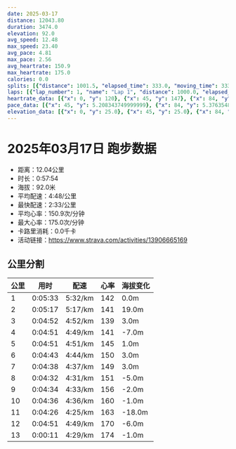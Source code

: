 ```yaml
---
date: 2025-03-17
distance: 12043.80
duration: 3474.0
elevation: 92.0
avg_speed: 12.48
max_speed: 23.40
avg_pace: 4.81
max_pace: 2.56
avg_heartrate: 150.9
max_heartrate: 175.0
calories: 0.0
splits: [{"distance": 1001.5, "elapsed_time": 333.0, "moving_time": 333.0, "average_speed": 3.01, "pace": 5.537109634551495, "average_heartrate": 142.10942249240122, "elevation_difference": 0.0, "split_number": 1}, {"distance": 999.5, "elapsed_time": 322.0, "moving_time": 317.0, "average_speed": 3.15, "pace": 5.291015873015873, "average_heartrate": 141.35015772870662, "elevation_difference": 19.0, "split_number": 2}, {"distance": 999.5, "elapsed_time": 292.0, "moving_time": 292.0, "average_speed": 3.42, "pace": 4.873304093567251, "average_heartrate": 139.96917808219177, "elevation_difference": 3.0, "split_number": 3}, {"distance": 1002.5, "elapsed_time": 291.0, "moving_time": 291.0, "average_speed": 3.45, "pace": 4.830927536231884, "average_heartrate": 141.786941580756, "elevation_difference": -7.0, "split_number": 4}, {"distance": 999.5, "elapsed_time": 291.0, "moving_time": 291.0, "average_speed": 3.43, "pace": 4.859096209912535, "average_heartrate": 145.66666666666666, "elevation_difference": 1.0, "split_number": 5}, {"distance": 997.5, "elapsed_time": 283.0, "moving_time": 283.0, "average_speed": 3.52, "pace": 4.734857954545454, "average_heartrate": 150.89752650176678, "elevation_difference": 3.0, "split_number": 6}, {"distance": 1000.0, "elapsed_time": 278.0, "moving_time": 278.0, "average_speed": 3.6, "pace": 4.629638888888889, "average_heartrate": 149.4640287769784, "elevation_difference": 3.0, "split_number": 7}, {"distance": 1001.0, "elapsed_time": 272.0, "moving_time": 272.0, "average_speed": 3.68, "pace": 4.528994565217391, "average_heartrate": 151.04779411764707, "elevation_difference": -5.0, "split_number": 8}, {"distance": 1001.0, "elapsed_time": 274.0, "moving_time": 274.0, "average_speed": 3.65, "pace": 4.566219178082192, "average_heartrate": 156.83211678832117, "elevation_difference": -2.0, "split_number": 9}, {"distance": 999.0, "elapsed_time": 276.0, "moving_time": 276.0, "average_speed": 3.62, "pace": 4.604060773480662, "average_heartrate": 160.7608695652174, "elevation_difference": -1.0, "split_number": 10}, {"distance": 999.0, "elapsed_time": 266.0, "moving_time": 266.0, "average_speed": 3.76, "pace": 4.4326329787234044, "average_heartrate": 163.16165413533835, "elevation_difference": -18.0, "split_number": 11}, {"distance": 1003.0, "elapsed_time": 291.0, "moving_time": 291.0, "average_speed": 3.45, "pace": 4.830927536231884, "average_heartrate": 170.29896907216494, "elevation_difference": -6.0, "split_number": 12}, {"distance": 40.8, "elapsed_time": 11.0, "moving_time": 11.0, "average_speed": 3.71, "pace": 4.492371967654986, "average_heartrate": 174.7, "elevation_difference": -1.0, "split_number": 13}]
laps: [{"lap_number": 1, "name": "Lap 1", "distance": 1000.0, "elapsed_time": 331.0, "moving_time": 331.0, "average_speed": 3.02, "pace": 5.518774834437085, "average_heartrate": 140.11111111111111, "max_heartrate": 148, "start_date": "2025-03-17 19:34:36+00:00", "elevation_difference": 11.0}, {"lap_number": 2, "name": "Lap 2", "distance": 1000.0, "elapsed_time": 322.0, "moving_time": 317.0, "average_speed": 3.15, "pace": 5.291015873015873, "average_heartrate": 141.625, "max_heartrate": 151, "start_date": "2025-03-17 19:40:09+00:00", "elevation_difference": 19.0}, {"lap_number": 3, "name": "Lap 3", "distance": 1000.0, "elapsed_time": 292.0, "moving_time": 292.0, "average_speed": 3.42, "pace": 4.873304093567251, "average_heartrate": 140.0, "max_heartrate": 145, "start_date": "2025-03-17 19:45:31+00:00", "elevation_difference": 7.0}, {"lap_number": 4, "name": "Lap 4", "distance": 1000.0, "elapsed_time": 290.0, "moving_time": 290.0, "average_speed": 3.45, "pace": 4.830927536231884, "average_heartrate": 141.55555555555554, "max_heartrate": 152, "start_date": "2025-03-17 19:50:23+00:00", "elevation_difference": 4.0}, {"lap_number": 5, "name": "Lap 5", "distance": 1000.0, "elapsed_time": 291.0, "moving_time": 291.0, "average_speed": 3.44, "pace": 4.844970930232558, "average_heartrate": 145.75, "max_heartrate": 152, "start_date": "2025-03-17 19:55:14+00:00", "elevation_difference": 10.0}, {"lap_number": 6, "name": "Lap 6", "distance": 1000.0, "elapsed_time": 283.0, "moving_time": 283.0, "average_speed": 3.53, "pace": 4.721444759206799, "average_heartrate": 151.375, "max_heartrate": 160, "start_date": "2025-03-17 20:00:05+00:00", "elevation_difference": 8.0}, {"lap_number": 7, "name": "Lap 7", "distance": 1000.0, "elapsed_time": 278.0, "moving_time": 278.0, "average_speed": 3.6, "pace": 4.629638888888889, "average_heartrate": 150.0, "max_heartrate": 160, "start_date": "2025-03-17 20:04:48+00:00", "elevation_difference": 8.0}, {"lap_number": 8, "name": "Lap 8", "distance": 1000.0, "elapsed_time": 271.0, "moving_time": 271.0, "average_speed": 3.69, "pace": 4.516720867208671, "average_heartrate": 150.625, "max_heartrate": 160, "start_date": "2025-03-17 20:09:26+00:00", "elevation_difference": 3.0}, {"lap_number": 9, "name": "Lap 9", "distance": 1000.0, "elapsed_time": 273.0, "moving_time": 273.0, "average_speed": 3.66, "pace": 4.553743169398906, "average_heartrate": 156.625, "max_heartrate": 159, "start_date": "2025-03-17 20:13:58+00:00", "elevation_difference": 7.0}, {"lap_number": 10, "name": "Lap 10", "distance": 1000.0, "elapsed_time": 276.0, "moving_time": 276.0, "average_speed": 3.62, "pace": 4.604060773480662, "average_heartrate": 161.0, "max_heartrate": 166, "start_date": "2025-03-17 20:18:32+00:00", "elevation_difference": 7.0}, {"lap_number": 11, "name": "Lap 11", "distance": 1000.0, "elapsed_time": 266.0, "moving_time": 266.0, "average_speed": 3.76, "pace": 4.4326329787234044, "average_heartrate": 163.33333333333334, "max_heartrate": 169, "start_date": "2025-03-17 20:23:08+00:00", "elevation_difference": 0.0}, {"lap_number": 12, "name": "Lap 12", "distance": 1000.0, "elapsed_time": 289.0, "moving_time": 289.0, "average_speed": 3.46, "pace": 4.816965317919075, "average_heartrate": 170.625, "max_heartrate": 174, "start_date": "2025-03-17 20:27:35+00:00", "elevation_difference": 10.0}, {"lap_number": 13, "name": "Lap 13", "distance": 43.79, "elapsed_time": 11.0, "moving_time": 11.0, "average_speed": 3.98, "pace": 4.187613065326633, "average_heartrate": 150.9, "max_heartrate": 175.0, "start_date": "2025-03-17 20:32:24+00:00", "elevation_difference": 0.0}]
heartrate_data: [{"x": 0, "y": 120}, {"x": 45, "y": 147}, {"x": 84, "y": 140}, {"x": 121, "y": 144}, {"x": 170, "y": 139}, {"x": 211, "y": 148}, {"x": 248, "y": 147}, {"x": 285, "y": 141}, {"x": 322, "y": 135}, {"x": 360, "y": 136}, {"x": 398, "y": 138}, {"x": 435, "y": 139}, {"x": 471, "y": 139}, {"x": 508, "y": 137}, {"x": 547, "y": 148}, {"x": 586, "y": 151}, {"x": 624, "y": 145}, {"x": 670, "y": 134}, {"x": 705, "y": 139}, {"x": 741, "y": 140}, {"x": 775, "y": 140}, {"x": 809, "y": 141}, {"x": 844, "y": 138}, {"x": 879, "y": 143}, {"x": 915, "y": 145}, {"x": 951, "y": 151}, {"x": 988, "y": 152}, {"x": 1023, "y": 145}, {"x": 1057, "y": 141}, {"x": 1092, "y": 136}, {"x": 1126, "y": 139}, {"x": 1161, "y": 139}, {"x": 1196, "y": 136}, {"x": 1231, "y": 135}, {"x": 1267, "y": 141}, {"x": 1304, "y": 146}, {"x": 1339, "y": 152}, {"x": 1374, "y": 150}, {"x": 1409, "y": 149}, {"x": 1443, "y": 146}, {"x": 1477, "y": 140}, {"x": 1512, "y": 142}, {"x": 1546, "y": 141}, {"x": 1580, "y": 142}, {"x": 1614, "y": 148}, {"x": 1649, "y": 150}, {"x": 1684, "y": 155}, {"x": 1719, "y": 157}, {"x": 1754, "y": 158}, {"x": 1787, "y": 160}, {"x": 1820, "y": 147}, {"x": 1853, "y": 145}, {"x": 1886, "y": 147}, {"x": 1919, "y": 146}, {"x": 1952, "y": 147}, {"x": 1985, "y": 147}, {"x": 2019, "y": 156}, {"x": 2054, "y": 155}, {"x": 2088, "y": 160}, {"x": 2121, "y": 159}, {"x": 2153, "y": 160}, {"x": 2186, "y": 150}, {"x": 2218, "y": 145}, {"x": 2251, "y": 145}, {"x": 2284, "y": 144}, {"x": 2316, "y": 148}, {"x": 2349, "y": 154}, {"x": 2383, "y": 155}, {"x": 2417, "y": 157}, {"x": 2452, "y": 159}, {"x": 2484, "y": 157}, {"x": 2516, "y": 158}, {"x": 2549, "y": 159}, {"x": 2582, "y": 155}, {"x": 2614, "y": 153}, {"x": 2647, "y": 151}, {"x": 2680, "y": 158}, {"x": 2714, "y": 164}, {"x": 2748, "y": 166}, {"x": 2781, "y": 159}, {"x": 2814, "y": 161}, {"x": 2847, "y": 165}, {"x": 2880, "y": 164}, {"x": 2914, "y": 164}, {"x": 2946, "y": 165}, {"x": 2979, "y": 167}, {"x": 3011, "y": 165}, {"x": 3042, "y": 161}, {"x": 3075, "y": 153}, {"x": 3107, "y": 162}, {"x": 3139, "y": 169}, {"x": 3170, "y": 164}, {"x": 3202, "y": 170}, {"x": 3234, "y": 169}, {"x": 3266, "y": 169}, {"x": 3297, "y": 169}, {"x": 3337, "y": 171}, {"x": 3388, "y": 172}, {"x": 3421, "y": 171}, {"x": 3452, "y": 174}]
pace_data: [{"x": 45, "y": 5.208343749999999}, {"x": 84, "y": 5.376354838709677}, {"x": 121, "y": 5.208343749999999}, {"x": 170, "y": 5.5555666666666665}, {"x": 211, "y": 5.208343749999999}, {"x": 248, "y": 5.208343749999999}, {"x": 285, "y": 4.901970588235294}, {"x": 322, "y": 5.208343749999999}, {"x": 360, "y": 4.901970588235294}, {"x": 398, "y": 5.208343749999999}, {"x": 435, "y": 5.376354838709677}, {"x": 471, "y": 5.208343749999999}, {"x": 508, "y": 5.050515151515151}, {"x": 547, "y": 5.050515151515151}, {"x": 586, "y": 5.208343749999999}, {"x": 624, "y": 5.747137931034483}, {"x": 670, "y": 6.613769841269841}, {"x": 705, "y": 4.761914285714285}, {"x": 741, "y": 4.761914285714285}, {"x": 775, "y": 4.761914285714285}, {"x": 809, "y": 4.504513513513513}, {"x": 844, "y": 5.050515151515151}, {"x": 879, "y": 5.208343749999999}, {"x": 915, "y": 5.208343749999999}, {"x": 951, "y": 5.050515151515151}, {"x": 988, "y": 5.050515151515151}, {"x": 1023, "y": 4.629638888888889}, {"x": 1057, "y": 4.901970588235294}, {"x": 1092, "y": 5.050515151515151}, {"x": 1126, "y": 4.629638888888889}, {"x": 1161, "y": 4.629638888888889}, {"x": 1196, "y": 4.761914285714285}, {"x": 1231, "y": 4.761914285714285}, {"x": 1267, "y": 5.050515151515151}, {"x": 1304, "y": 5.5555666666666665}, {"x": 1339, "y": 4.901970588235294}, {"x": 1374, "y": 4.761914285714285}, {"x": 1409, "y": 4.761914285714285}, {"x": 1443, "y": 4.504513513513513}, {"x": 1477, "y": 4.901970588235294}, {"x": 1512, "y": 5.050515151515151}, {"x": 1546, "y": 4.629638888888889}, {"x": 1580, "y": 4.761914285714285}, {"x": 1614, "y": 4.504513513513513}, {"x": 1649, "y": 4.629638888888889}, {"x": 1684, "y": 4.901970588235294}, {"x": 1719, "y": 4.629638888888889}, {"x": 1754, "y": 4.761914285714285}, {"x": 1787, "y": 4.385973684210526}, {"x": 1820, "y": 4.761914285714285}, {"x": 1853, "y": 4.385973684210526}, {"x": 1886, "y": 4.2735128205128206}, {"x": 1919, "y": 4.761914285714285}, {"x": 1952, "y": 4.629638888888889}, {"x": 1985, "y": 4.504513513513513}, {"x": 2019, "y": 4.761914285714285}, {"x": 2054, "y": 4.761914285714285}, {"x": 2088, "y": 4.761914285714285}, {"x": 2121, "y": 4.504513513513513}, {"x": 2153, "y": 4.629638888888889}, {"x": 2186, "y": 4.385973684210526}, {"x": 2218, "y": 4.166675}, {"x": 2251, "y": 4.504513513513513}, {"x": 2284, "y": 4.504513513513513}, {"x": 2316, "y": 4.2735128205128206}, {"x": 2349, "y": 4.761914285714285}, {"x": 2383, "y": 4.629638888888889}, {"x": 2417, "y": 4.761914285714285}, {"x": 2452, "y": 4.901970588235294}, {"x": 2484, "y": 4.504513513513513}, {"x": 2516, "y": 4.504513513513513}, {"x": 2549, "y": 4.385973684210526}, {"x": 2582, "y": 5.050515151515151}, {"x": 2614, "y": 4.761914285714285}, {"x": 2647, "y": 4.629638888888889}, {"x": 2680, "y": 4.761914285714285}, {"x": 2714, "y": 4.761914285714285}, {"x": 2748, "y": 4.385973684210526}, {"x": 2781, "y": 4.761914285714285}, {"x": 2814, "y": 4.504513513513513}, {"x": 2847, "y": 4.385973684210526}, {"x": 2880, "y": 4.761914285714285}, {"x": 2914, "y": 4.504513513513513}, {"x": 2946, "y": 4.065048780487805}, {"x": 2979, "y": 4.504513513513513}, {"x": 3011, "y": 4.166675}, {"x": 3042, "y": 4.166675}, {"x": 3075, "y": 4.629638888888889}, {"x": 3107, "y": 4.385973684210526}, {"x": 3139, "y": 4.385973684210526}, {"x": 3170, "y": 4.504513513513513}, {"x": 3202, "y": 4.2735128205128206}, {"x": 3234, "y": 4.385973684210526}, {"x": 3266, "y": 4.504513513513513}, {"x": 3297, "y": 4.2735128205128206}, {"x": 3337, "y": 16.404232283464566}, {"x": 3388, "y": 4.385973684210526}, {"x": 3421, "y": 4.385973684210526}, {"x": 3452, "y": 4.385973684210526}]
elevation_data: [{"x": 0, "y": 25.0}, {"x": 45, "y": 25.0}, {"x": 84, "y": 26.0}, {"x": 121, "y": 27.0}, {"x": 170, "y": 19.0}, {"x": 211, "y": 26.0}, {"x": 248, "y": 25.0}, {"x": 285, "y": 25.0}, {"x": 322, "y": 25.0}, {"x": 360, "y": 25.0}, {"x": 398, "y": 25.0}, {"x": 435, "y": 28.0}, {"x": 471, "y": 29.0}, {"x": 508, "y": 31.0}, {"x": 547, "y": 37.0}, {"x": 586, "y": 42.0}, {"x": 624, "y": 42.0}, {"x": 670, "y": 44.0}, {"x": 705, "y": 44.0}, {"x": 741, "y": 44.0}, {"x": 775, "y": 43.0}, {"x": 809, "y": 43.0}, {"x": 844, "y": 42.0}, {"x": 879, "y": 42.0}, {"x": 915, "y": 45.0}, {"x": 951, "y": 47.0}, {"x": 988, "y": 50.0}, {"x": 1023, "y": 48.0}, {"x": 1057, "y": 47.0}, {"x": 1092, "y": 45.0}, {"x": 1126, "y": 42.0}, {"x": 1161, "y": 41.0}, {"x": 1196, "y": 41.0}, {"x": 1231, "y": 40.0}, {"x": 1267, "y": 42.0}, {"x": 1304, "y": 45.0}, {"x": 1339, "y": 48.0}, {"x": 1374, "y": 49.0}, {"x": 1409, "y": 47.0}, {"x": 1443, "y": 46.0}, {"x": 1477, "y": 43.0}, {"x": 1512, "y": 41.0}, {"x": 1546, "y": 41.0}, {"x": 1580, "y": 41.0}, {"x": 1614, "y": 40.0}, {"x": 1649, "y": 43.0}, {"x": 1684, "y": 44.0}, {"x": 1719, "y": 47.0}, {"x": 1754, "y": 47.0}, {"x": 1787, "y": 45.0}, {"x": 1820, "y": 43.0}, {"x": 1853, "y": 42.0}, {"x": 1886, "y": 40.0}, {"x": 1919, "y": 40.0}, {"x": 1952, "y": 39.0}, {"x": 1985, "y": 40.0}, {"x": 2019, "y": 43.0}, {"x": 2054, "y": 46.0}, {"x": 2088, "y": 47.0}, {"x": 2121, "y": 46.0}, {"x": 2153, "y": 45.0}, {"x": 2186, "y": 43.0}, {"x": 2218, "y": 41.0}, {"x": 2251, "y": 40.0}, {"x": 2284, "y": 40.0}, {"x": 2316, "y": 39.0}, {"x": 2349, "y": 41.0}, {"x": 2383, "y": 44.0}, {"x": 2417, "y": 46.0}, {"x": 2452, "y": 47.0}, {"x": 2484, "y": 45.0}, {"x": 2516, "y": 44.0}, {"x": 2549, "y": 42.0}, {"x": 2582, "y": 41.0}, {"x": 2614, "y": 40.0}, {"x": 2647, "y": 40.0}, {"x": 2680, "y": 40.0}, {"x": 2714, "y": 41.0}, {"x": 2748, "y": 43.0}, {"x": 2781, "y": 46.0}, {"x": 2814, "y": 45.0}, {"x": 2847, "y": 44.0}, {"x": 2880, "y": 42.0}, {"x": 2914, "y": 39.0}, {"x": 2946, "y": 37.0}, {"x": 2979, "y": 37.0}, {"x": 3011, "y": 36.0}, {"x": 3042, "y": 30.0}, {"x": 3075, "y": 24.0}, {"x": 3107, "y": 23.0}, {"x": 3139, "y": 22.0}, {"x": 3170, "y": 20.0}, {"x": 3202, "y": 18.0}, {"x": 3234, "y": 18.0}, {"x": 3266, "y": 18.0}, {"x": 3297, "y": 19.0}, {"x": 3337, "y": 18.0}, {"x": 3388, "y": 18.0}, {"x": 3421, "y": 18.0}, {"x": 3452, "y": 17.0}]
---
```


# 2025年03月17日 跑步数据

- 距离：12.04公里
- 时长：0:57:54
- 海拔：92.0米
- 平均配速：4:48/公里
- 最快配速：2:33/公里
- 平均心率：150.9次/分钟
- 最大心率：175.0次/分钟
- 卡路里消耗：0.0千卡
- 活动链接：https://www.strava.com/activities/13906665169

## 公里分割

| 公里 | 用时 | 配速 | 心率 | 海拔变化 |
|------|------|------|------|------|
| 1 | 0:05:33 | 5:32/km | 142 | 0.0m |
| 2 | 0:05:17 | 5:17/km | 141 | 19.0m |
| 3 | 0:04:52 | 4:52/km | 139 | 3.0m |
| 4 | 0:04:51 | 4:49/km | 141 | -7.0m |
| 5 | 0:04:51 | 4:51/km | 145 | 1.0m |
| 6 | 0:04:43 | 4:44/km | 150 | 3.0m |
| 7 | 0:04:38 | 4:37/km | 149 | 3.0m |
| 8 | 0:04:32 | 4:31/km | 151 | -5.0m |
| 9 | 0:04:34 | 4:33/km | 156 | -2.0m |
| 10 | 0:04:36 | 4:36/km | 160 | -1.0m |
| 11 | 0:04:26 | 4:25/km | 163 | -18.0m |
| 12 | 0:04:51 | 4:49/km | 170 | -6.0m |
| 13 | 0:00:11 | 4:29/km | 174 | -1.0m |

